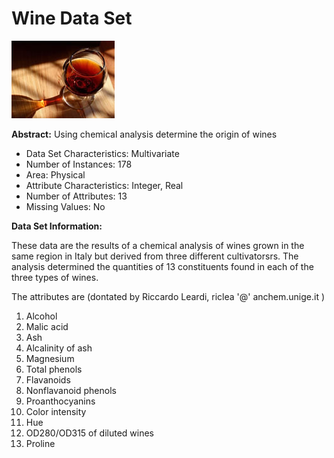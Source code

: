# Wine Data Set

![](images/wine.jpg)

**Abstract:** Using chemical analysis determine the origin of wines

* Data Set Characteristics: Multivariate
* Number of Instances: 178
* Area: Physical
* Attribute Characteristics: Integer, Real
* Number of Attributes: 13
* Missing Values: No

**Data Set Information:**

These data are the results of a chemical analysis of wines grown in the same region in Italy but derived from three different cultivatorsrs. The analysis determined the quantities of 13 constituents found in each of the three types of wines.

The attributes are (dontated by Riccardo Leardi, riclea '@' anchem.unige.it )
1) Alcohol
2) Malic acid
3) Ash
4) Alcalinity of ash
5) Magnesium
6) Total phenols
7) Flavanoids
8) Nonflavanoid phenols
9) Proanthocyanins
10) Color intensity
11) Hue
12) OD280/OD315 of diluted wines
13) Proline
